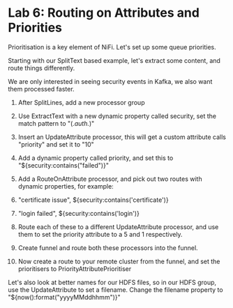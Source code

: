 # Lab 6: Routing on Attributes and Priorities

Prioritisation is a key element of NiFi. Let's set up some queue priorities.

Starting with our SplitText based example, let's extract some content, and route things differently.

We are only interested in seeing security events in Kafka, we also want them processed faster.

1. After SplitLines, add a new processor group
1. Use ExtractText with a new dynamic property called security, set the match pattern to "(.*auth.*)"
1. Insert an UpdateAttribute processor, this will get a custom attribute calls "priority" and set it to "10"
1. Add a dynamic property called priority, and set this to "${security:contains("failed")}"
1. Add a RouteOnAttribute processor, and pick out two routes with dynamic properties, for example:
  1. "certificate issue", ${security:contains('certificate')}
  1. "login failed", ${security:contains('login')}

1. Route each of these to a different UpdateAttribute processor, and use them to set the priority attribute to a 5 and 1 respectively.

1. Create funnel and route both these processors into the funnel.

1. Now create a route to your remote cluster from the funnel, and set the prioritisers to PriorityAttributePrioritiser

Let's also look at better names for our HDFS files, so in our HDFS group, use the UpdateAttribute to set a filename. Change the filename property to "${now():format("yyyyMMddhhmm")}"
